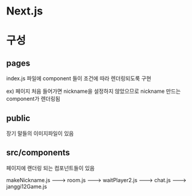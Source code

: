 # Next.js

# 구성
## pages
index.js 파일에 component 들이 조건에 따라 렌더링되도룩 구현

ex) 페이지 처음 들어가면 nickname을 설정하지 않았으므로 nickname 만드는 component가 렌더링됨

## public
장기 말들의 이미지파일이 있음

## src/components
페이지에 랜더링 되는 컴포넌트들이 있음

makeNickname.js ---> room.js ---> waitPlayer2.js  ---> chat.js ---> janggi12Game.js
